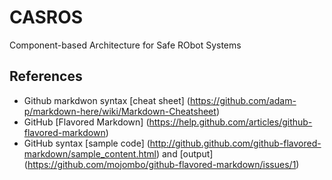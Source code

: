 CASROS
=======

Component-based Architecture for Safe RObot Systems

References
----------

  * Github markdwon syntax [cheat sheet] (https://github.com/adam-p/markdown-here/wiki/Markdown-Cheatsheet)
  * GitHub [Flavored Markdown] (https://help.github.com/articles/github-flavored-markdown)
  * GitHub syntax [sample code] (http://github.github.com/github-flavored-markdown/sample_content.html) and [output] (https://github.com/mojombo/github-flavored-markdown/issues/1)
